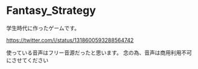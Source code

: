 # Fantasy_Strategy
学生時代に作ったゲームです。

https://twitter.com/i/status/1318600593288564742

使っている音声はフリー音源だったと思います。
念の為、音声は商用利用不可にさせてください
